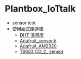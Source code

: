 # Plantbox_IoTtalk
+ sensor test
+ 使用函式庫連結
	+ [DHT 溫濕度](https://www.arduinolibraries.info/libraries/dht-sensor-library)
	+ [Adafruit_sensor.h](https://github.com/adafruit/Adafruit_Sensor)
	+ [Adafruit_AM2320](https://github.com/adafruit/Adafruit_AM2320)
	+ [T6603 CO_2_ sensor](https://github.com/LuisM78/T6603)